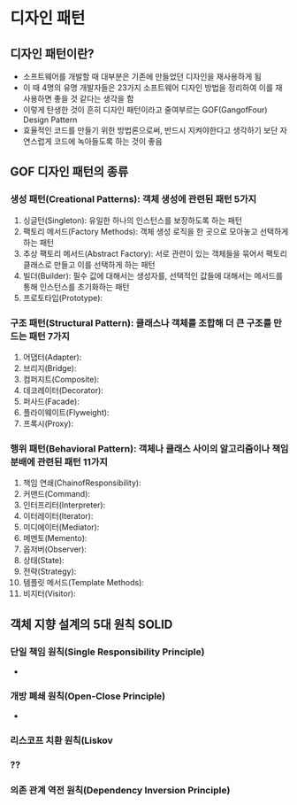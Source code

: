 # 디자인 패턴
## 디자인 패턴이란?
- 소프트웨어를 개발할 때 대부분은 기존에 만들었던 디자인을 재사용하게 됨
- 이 때 4명의 유명 개발자들은 23가지 소프트웨어 디자인 방법을 정리하여 이를 재사용하면 좋을 것 같다는 생각을 함
- 이렇게 탄생한 것이 흔히 디자인 패턴이라고 줄여부르는 GOF(GangofFour) Design Pattern
- 효율적인 코드를 만들기 위한 방법론으로써, 반드시 지켜야한다고 생각하기 보단 자연스럽게 코드에 녹아들도록 하는 것이 좋음

## GOF 디자인 패턴의 종류
### 생성 패턴(Creational Patterns): 객체 생성에 관련된 패턴 5가지
1. 싱글턴(Singleton): 유일한 하나의 인스턴스를 보장하도록 하는 패턴
2. 팩토리 메서드(Factory Methods): 객체 생성 로직을 한 곳으로 모아놓고 선택하게 하는 패턴
3. 추상 팩토리 메서드(Abstract Factory): 서로 관련이 있는 객체들을 묶어서 팩토리 클래스로 만들고 이를 선택하게 하는 패턴
4. 빌더(Builder): 필수 값에 대해서는 생성자를, 선택적인 값들에 대해서는 메서드를 통해 인스턴스를 초기화하는 패턴
5. 프로토타입(Prototype): 

### 구조 패턴(Structural Pattern): 클래스나 객체를 조합해 더 큰 구조를 만드는 패턴 7가지
1. 어댑터(Adapter):
2. 브리지(Bridge):
3. 컴퍼지트(Composite): 
4. 데코레이터(Decorator):
5. 퍼사드(Facade):
6. 플라이웨이트(Flyweight):
7. 프록시(Proxy):

### 행위 패턴(Behavioral Pattern): 객체나 클래스 사이의 알고리즘이나 책임 분배에 관련된 패턴 11가지
1. 책임 연쇄(ChainofResponsibility):
2. 커맨드(Command):
3. 인터프리터(Interpreter):
4. 이터레이터(Iterator):
5. 미디에이터(Mediator): 
6. 메멘토(Memento):
7. 옵저버(Observer):
8. 상태(State):
9. 전략(Strategy):
10. 템플릿 메서드(Template Methods):
11. 비지터(Visitor): 

## 객체 지향 설계의 5대 원칙 SOLID
### 단일 책임 원칙(Single Responsibility Principle)
- 

### 개방 폐쇄 원칙(Open-Close Principle)
-

### 리스코프 치환 원칙(Liskov 


### ??


### 의존 관계 역전 원칙(Dependency Inversion Principle)